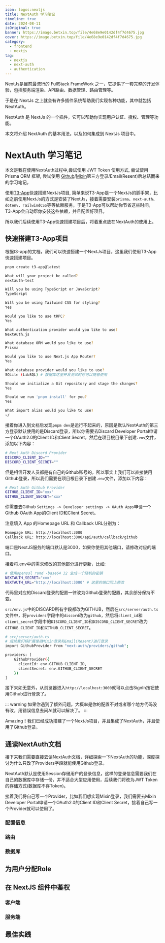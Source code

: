 ```yaml
---
icon: logos:nextjs
title: NextAuth 学习笔记
timeline: true
date: 2024-08-11
isOriginal: true
banner: https://image.betxin.top/file/4e68e9e0142df4f7d4675.jpg
cover: https://image.betxin.top/file/4e68e9e0142df4f7d4675.jpg
category:
  - frontend
  - nextjs
tag:
  - nextjs
  - next-auth
  - authentication
---
```


NextJs是目前最流行的 FullStack FrameWork 之一，它提供了一套完整的开发体验，包括服务端渲染、API路由、数据管理、路由管理等。

于是在 NextJs 之上就会有许多插件系统帮助我们实现各种功能，其中就包括 NextAuth。

NextAuth 是 NextJs 的一个插件，它可以帮助你实现用户认证、授权、管理等功能。

本文将介绍 NextAuth 的基本用法，以及如何集成到 NextJs 项目中。

<!-- more -->

# NextAuth 学习笔记

本文是我在使用NextAuth过程中,尝试使用 JWT Token 使用方式, 尝试使用 Prisma ORM 框架, 尝试使用 [Github](https://github.com/nextauthjs/next-auth)/[Mixin](https://mixin.one/)第三方登录/Email(Resent)后总结而来的学习笔记。

使用[T3-App](https://create.t3.gg/)快速搭建NextJs项目, 简单来说T3-App是一个NextJs的脚手架，比如之前使用NextJs的方式是安装了NextJs，接着需要安装`prisma`、`next-auth`、`dotenv`、`TailwindCSS`等等依赖服务，于是T3-App可以帮助你节省这些时间，T3-App会自动帮你安装这些依赖，并且配置好项目。

所以我们后续使用T3-App快速搭建项目后，将着重点放在NextAuth的使用上。

## 快速搭建T3-App项目

根据t3-app的文档，我们可以快速搭建一个NextJs项目，这里我们使用T3-App快速搭建项目。

```bash
pnpm create t3-app@latest
```

```bash
What will your project be called?
nextauth-test

Will you be using TypeScript or JavaScript?
TypeScript

Will you be using Tailwind CSS for styling?
Yes

Would you like to use tRPC?
Yes

What authentication provider would you like to use?
NextAuth.js

What database ORM would you like to use?
Prisma

Would you like to use Next.js App Router?
Yes

What database provider would you like to use?
SQLite (LibSQL) # 数据库这里开发测试时你可以随意使用

Should we initialize a Git repository and stage the changes?
Yes

Should we run 'pnpm install' for you?
Yes

What import alias would you like to use?
~/
```

接着你进入到文档后发现`pnpm dev`是运行不起来的，原因是默认NextAuth的第三方登录默认使用的是Discard登录，所以你需要去Discard Developer Portal申请一个OAuth2.0的Client ID和Client Secret，然后在项目根目录下创建`.env`文件，添加以下内容：

```bash
# Next Auth Discord Provider
DISCORD_CLIENT_ID=""
DISCORD_CLIENT_SECRET=""
```

但是相信开发人员都是有自己的Github账号的，所以事实上我们可以直接使用Github登录，所以我们需要在项目根目录下创建`.env`文件，添加以下内容：

```bash
# Next Auth Github Provider
GITHUB_CLIENT_ID="xxx"
GITHUB_CLIENT_SECRET="xxx"
```

你需要去Github `Settings -> Developer settings -> OAuth Apps`申请一个Github OAuth App的Client ID和Client Secret。

注意填入 App 的Homepage URL 和 Callback URL分别为：

```bash
Homepage URL: http://localhost:3000
Callback URL: http://localhost:3000/api/auth/callback/github
```

端口是NextJS服务的端口默认是3000，如果你使用其他端口，请修改对应的端口。

接着将.env中的需求修改的其他部分进行更新，比如:

```bash
# 使用openssl rand -base64 32 生成一个随机的密钥
NEXTAUTH_SECRET="xxx"
NEXTAUTH_URL="http://localhost:3000" # 这里的端口同上修改
```

代码里对应的Discard登录的配置一律改为Github登录的配置，其余部分保持不变。

`src/env.js`中的DISCARD所有字段都改为GITHUB，然后在`src/server/auth.ts`文件中，将`providers`字段中的`discord`改为`github`，然后将`client_id`和`client_secret`字段中的`DISCORD_CLIENT_ID`和`DISCORD_CLIENT_SECRET`改为`GITHUB_CLIENT_ID`和`GITHUB_CLIENT_SECRET`。

```bash
# src/server/auth.ts
# 后续我们将扩展使用Mixin登录和Email(Resent)进行登录
import GithubProvider from "next-auth/providers/github";

providers: [
    GithubProvider({
      clientId: env.GITHUB_CLIENT_ID,
      clientSecret: env.GITHUB_CLIENT_SECRET
    })
]
```

接下来如无意外，从浏览器进入`http://localhost:3000`就可以点击SignIn按钮使用Github进行登录了。

::: warning 
如果你遇到了额外问题，大概率是你的配置不对或者哪个地方代码没有改，用错误信息去问AI就可以解决了。
:::

Amazing！我们已经成功搭建了一个NextJs项目，并且集成了NextAuth，并且使用了Github登录。

## 通读NextAuth文档

接下来我们需要直接去读NextAuth文档，详细探索一下NextAuth的功能，深度探讨为什么只改了Providers字段就能使用Github登录。

NextAuth默认是使用Session存储用户的登录信息，这样的登录信息需要我们在自己的数据库中存储一份，并不适合大型应用使用，后续我们将改为JWT Token的存储方式(数据库不存Token)。

接着我们将自己写一个Provider，比如我们想实现Mixin登录，我们需要去Mixin Developer Portal申请一个OAuth2.0的Client ID和Client Secret，接着自己写一个Provider就可以使用了。

### 配置信息

### 路由

### 数据库

## 为用户分配Role

## 在 NextJS 组件中鉴权

### 客户端

### 服务端

## 最佳实践
